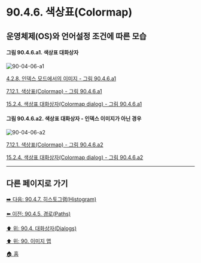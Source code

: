 # 90.4.6. 색상표(Colormap)
## 운영체제(OS)와 언어설정 조건에 따른 모습

<a id="90-04-06-a1"></a>

#### 그림 90.4.6.a1. 색상표 대화상자
![90-04-06-a1](https://github.com/wonder13662/gimp/assets/15767104/e6fff5e0-f875-48d7-9d55-71a8c40ab677)

[4.2.8. 인덱스 모드에서의 이미지 - 그림 90.4.6.a1](./04-02-08-the-image-is-in-indexed-color-mode.md#90-04-06-a1)

[7.12.1. 색상표(Colormap) - 그림 90.4.6.a1](./07-12-01-colormap.md#90-04-06-a1)

[15.2.4. 색상표 대화상자(Colormap dialog) - 그림 90.4.6.a1](./15-02-04-00-colormap-dialog.md#90-04-06-a1)

<a id="90-04-06-a2"></a>

#### 그림 90.4.6.a2. 색상표 대화상자 - 인덱스 이미지가 아닌 경우
![90-04-06-a2](https://github.com/wonder13662/gimp/assets/15767104/01d022d2-7073-4ce2-a275-2e0f3f3c9c5b)

[7.12.1. 색상표(Colormap) - 그림 90.4.6.a2](./07-12-01-colormap.md#90-04-06-a2)

[15.2.4. 색상표 대화상자(Colormap dialog) - 그림 90.4.6.a2](./15-02-04-00-colormap-dialog.md#90-04-06-a2)

***

## 다른 페이지로 가기

[➡️ 다음: 90.4.7. 히스토그램(Histogram)](./90-04-0007-histogram.md)

[⬅️ 이전: 90.4.5. 경로(Paths)](./90-04-0005-paths.md)

[⬆️ 위: 90.4. 대화상자(Dialogs)](./90-04-0000-dialogs.md)

[⬆️ 위: 90. 이미지 맵](./90-00-image-map.md)

[🏠 홈](./00-home.md)
